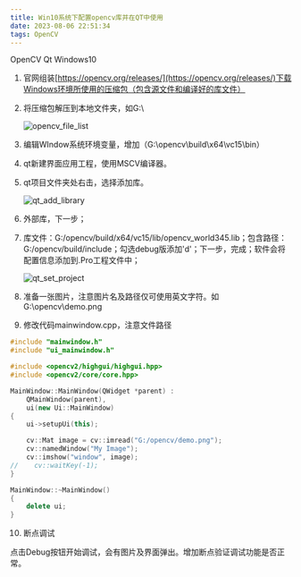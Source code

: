 ```yaml
---
title: Win10系统下配置opencv库并在QT中使用
date: 2023-08-06 22:51:34
tags: OpenCV
---
```


OpenCV Qt Windows10

1. 官网组装[https://opencv.org/releases/](https://opencv.org/releases/)下载Windows环境所使用的压缩包（包含源文件和编译好的库文件）

2. 将压缩包解压到本地文件夹，如G:\
   
   ![opencv_file_list](opencv_file_list.png)
   
3. 编辑WIndow系统环境变量，增加（G:\opencv\build\x64\vc15\bin）

4. qt新建界面应用工程，使用MSCV编译器。

5. qt项目文件夹处右击，选择添加库。

   ![qt_add_library](qt_add_library.png)

6. 外部库，下一步；

7. 库文件：G:/opencv/build/x64/vc15/lib/opencv_world345.lib；包含路径：G:/opencv/build/include；勾选debug版添加'd'；下一步，完成；软件会将配置信息添加到.Pro工程文件中；

   ![qt_set_project](qt_set_project.png)

8. 准备一张图片，注意图片名及路径仅可使用英文字符。如G:\opencv\demo.png

9. 修改代码mainwindow.cpp，注意文件路径

```c++
#include "mainwindow.h"
#include "ui_mainwindow.h"

#include <opencv2/highgui/highgui.hpp>
#include <opencv2/core/core.hpp>

MainWindow::MainWindow(QWidget *parent) :
    QMainWindow(parent),
    ui(new Ui::MainWindow)
{
    ui->setupUi(this);

    cv::Mat image = cv::imread("G:/opencv/demo.png");
    cv::namedWindow("My Image");
    cv::imshow("window", image);
//    cv::waitKey(-1);
}

MainWindow::~MainWindow()
{
    delete ui;
}
```

10. 断点调试

点击Debug按钮开始调试，会有图片及界面弹出。增加断点验证调试功能是否正常。
